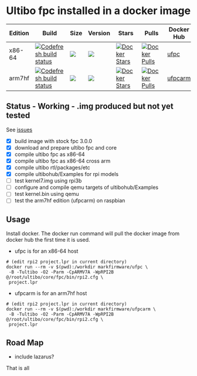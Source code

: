 # Ultibo fpc installed in a docker image
Edition|Build|Size|Version|Stars|Pulls|Docker Hub
---|---|---|---|---|---|---
x86-64|[![Codefresh build status](https://g.codefresh.io/api/badges/build?branch=master&repoName=ultibodocker&repoOwner=markfirmware&pipelineName=ultibodocker&accountName=markfirmware)](https://g.codefresh.io/repositories/markfirmware/ultibodocker/builds?filter=trigger:build) | [![](https://images.microbadger.com/badges/image/markfirmware/ufpc.svg)](https://microbadger.com/images/markfirmware/ufpc "Get your own image badge on microbadger.com") | [![](https://images.microbadger.com/badges/version/markfirmware/ufpc.svg)](https://microbadger.com/images/markfirmware/ufpc "Get your own version badge on microbadger.com") | [![Docker Stars](https://img.shields.io/docker/stars/markfirmware/ufpc.svg?style=flat-square)](https://hub.docker.com/r/markfirmware/ufpc/) | [![Docker Pulls](https://img.shields.io/docker/pulls/markfirmware/ufpc.svg?style=flat-square)](https://hub.docker.com/r/markfirmware/ufpc/) | [ufpc](https://hub.docker.com/r/markfirmware/ufpc/)
arm7hf|[![Codefresh build status](https://g.codefresh.io/api/badges/build?branch=arm7hf&repoName=ultibodocker&repoOwner=markfirmware&pipelineName=ultibodocker&accountName=markfirmware)](https://g.codefresh.io/repositories/markfirmware/ultibodocker/builds?filter=trigger:build) | [![](https://images.microbadger.com/badges/image/markfirmware/ufpcarm.svg)](https://microbadger.com/images/markfirmware/ufpcarm "Get your own image badge on microbadger.com") | [![](https://images.microbadger.com/badges/version/markfirmware/ufpcarm.svg)](https://microbadger.com/images/markfirmware/ufpcarm "Get your own version badge on microbadger.com") | [![Docker Stars](https://img.shields.io/docker/stars/markfirmware/ufpcarm.svg?style=flat-square)](https://hub.docker.com/r/markfirmware/ufpcarm/) | [![Docker Pulls](https://img.shields.io/docker/pulls/markfirmware/ufpcarm.svg?style=flat-square)](https://hub.docker.com/r/markfirmware/ufpcarm/) | [ufpcarm](https://hub.docker.com/r/markfirmware/ufpcarm/)
## Status - Working - .img produced but not yet tested

See [issues](https://github.com/markfirmware/ultibodocker/issues)

* [x] build image with stock fpc 3.0.0
* [x] download and prepare ultibo fpc and core
* [x] compile ultibo fpc as x86-64
* [x] compile ultibo fpc as x86-64 cross arm
* [x] compile ultibo rtl/packages/etc
* [x] compile ultibohub/Examples for rpi models
* [ ] test kernel7.img using rpi3b
* [ ] configure and compile qemu targets of ultibohub/Examples
* [ ] test kernel.bin using qemu
* [ ] test the arm7hf edition (ufpcarm) on raspbian

## Usage

Install docker. The docker run command will pull the docker image from docker hub the first time it is used.
* ufpc is for an x86-64 host

```
# (edit rpi2 project.lpr in current directory)
docker run --rm -v $(pwd):/workdir markfirmware/ufpc \
 -B -Tultibo -O2 -Parm -CpARMV7A -WpRPI2B @/root/ultibo/core/fpc/bin/rpi2.cfg \
 project.lpr
```
* ufpcarm is for an arm7hf host
```
# (edit rpi2 project.lpr in current directory)
docker run --rm -v $(pwd):/workdir markfirmware/ufpcarm \
 -B -Tultibo -O2 -Parm -CpARMV7A -WpRPI2B @/root/ultibo/core/fpc/bin/rpi2.cfg \
 project.lpr
```

## Road Map

* include lazarus?

That is all
